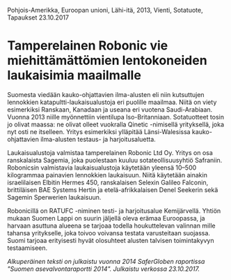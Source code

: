 Pohjois-Amerikka, Euroopan unioni, Lähi-itä, 2013, Vienti, Sotatuote, Tapaukset
23.10.2017


# Tamperelainen Robonic vie miehittämättömien lentokoneiden laukaisimia maailmalle

Suomesta viedään kauko-ohjattavien ilma-alusten eli niin kutsuttujen lennokkien katapultti-laukaisualustoja eri puolille maailmaa. Niitä on viety esimerkiksi Ranskaan, Kanadaan ja useana eri vuotena Saudi-Arabiaan. Vuonna 2013 niille myönnettiin vientilupa Iso-Britanniaan. Sotatuotteet tosin jo olivat maassa: ne olivat olleet vuokralla Qinetic -nimisellä yrityksellä, joka nyt osti ne itselleen. Yritys esimerkiksi ylläpitää Länsi-Walesissa kauko-ohjattavien ilma-alusten testaus- ja harjoitusaluetta.

Laukaisualustoja valmistaa tamperelainen Robonic Ltd Oy. Yritys on osa ranskalaista Sagemia, joka puolestaan kuuluu sotateollisuusyhtiö Safraniin. Robonicsin valmistavia laukaisualustoja käytetään yleensä 10–500 kilogrammaa painavien lennokkien laukaisuun. Niitä käytetään ainakin israelilaisen Elbitin Hermes 450, ranskalaisen Selexin Galileo Falconin, brittiläisen BAE Systems Hertin ja etelä-afrikkalaisen Denel Seekerin sekä Sagemin Sperwerien laukaisuun.

Robonicillä on RATUFC -niminen testi- ja harjoitusalue Kemijärvellä. Yhtiön mukaan Suomen Lappi on suurin jäljellä oleva erämaa Euroopassa, ja harvaan asuttuna alueena se tarjoaa todella houkuttelevan valinnan mille tahansa yritykselle, joka toivoo voivansa testata varusteitaan suojassa. Suomi tarjoaa erityisesti hyvät olosuhteet alusten talvisen toimintakyvyn testaamiseen. 

*Alkuperäinen teksti on julkaistu vuonna 2014 SaferGloben raportissa "Suomen asevalvontaraportti 2014".
Julkaistu verkossa 23.10.2017.*